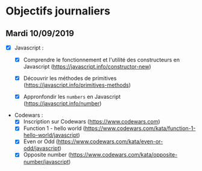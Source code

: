 # Objectifs journaliers

## Mardi 10/09/2019


* [X] Javascript :
  * [X] Comprendre le fonctionnement et l'utilité des constructeurs en Javascript (https://javascript.info/constructor-new)
  * [X] Découvrir les méthodes de primitives (https://javascript.info/primitives-methods)
  * [X] Appronfondir les `numbers` en Javascript (https://javascript.info/number)



* Codewars :
  * [X] Inscription sur Codewars (https://www.codewars.com)
  * [X] Function 1 - hello world (https://www.codewars.com/kata/function-1-hello-world/javascript)
  * [X] Even or Odd (https://www.codewars.com/kata/even-or-odd/javascript)
  * [X] Opposite number (https://www.codewars.com/kata/opposite-number/javascript)
